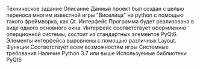 Техническое задание
Описание
Данный проект был создан с целью переноса многим известной игры "Виселица" на python с помощью такого фреймворка, как Qt.
Интерфейс
Программа будет реализована в виде одного основного окна. Интерфейс соответствует оформлению оперционной системы, состоит из стандартных элементов PyQt6. Элементы интерфейса выровнены с помощью различных Layout.
Функции
Соответствует всем возможностям игры
Системные требования
Наличие Python 3.7 или выше
Используемые библиотеки
PyQt6
